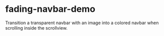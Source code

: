 # fading-navbar-demo
Transition a transparent navbar with an image into a colored navbar when scrolling inside the scrollview.

